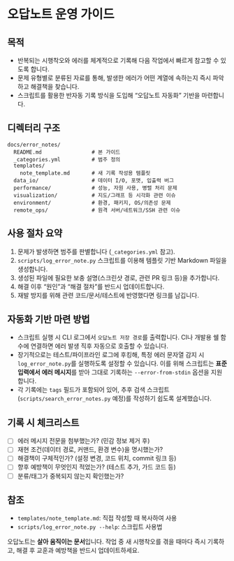 # 오답노트 운영 가이드

## 목적
- 반복되는 시행착오와 에러를 체계적으로 기록해 다음 작업에서 빠르게 참고할 수 있도록 합니다.
- 문제 유형별로 분류된 자료를 통해, 발생한 에러가 어떤 계열에 속하는지 즉시 파악하고 해결책을 찾습니다.
- 스크립트를 활용한 반자동 기록 방식을 도입해 “오답노트 자동화” 기반을 마련합니다.

## 디렉터리 구조
```
docs/error_notes/
  README.md                # 본 가이드
  _categories.yml          # 범주 정의
  templates/
    note_template.md       # 새 기록 작성용 템플릿
  data_io/                 # 데이터 I/O, 포맷, 입출력 버그
  performance/             # 성능, 자원 사용, 병렬 처리 문제
  visualization/           # 지도/그래프 등 시각화 관련 이슈
  environment/             # 환경, 패키지, OS/의존성 문제
  remote_ops/              # 원격 서버/네트워크/SSH 관련 이슈
```

## 사용 절차 요약
1. 문제가 발생하면 범주를 판별합니다 (`_categories.yml` 참고).
2. `scripts/log_error_note.py` 스크립트를 이용해 템플릿 기반 Markdown 파일을 생성합니다.
3. 생성된 파일에 필요한 보충 설명(스크린샷 경로, 관련 PR 링크 등)을 추가합니다.
4. 해결 이후 “원인”과 “해결 절차”를 반드시 업데이트합니다.
5. 재발 방지를 위해 관련 코드/문서/테스트에 반영했다면 링크를 남깁니다.

## 자동화 기반 마련 방법
- 스크립트 실행 시 CLI 로그에서 `오답노트 저장 경로`를 출력합니다. CI나 개발용 쉘 함수에 연결하면 에러 발생 직후 자동으로 호출할 수 있습니다.
- 장기적으로는 테스트/파이프라인 로그에 후킹해, 특정 에러 문자열 감지 시 `log_error_note.py`를 실행하도록 설정할 수 있습니다. 이를 위해 스크립트는 **표준입력에서 에러 메시지**를 받아 그대로 기록하는 `--error-from-stdin` 옵션을 지원합니다.
- 각 기록에는 `tags` 필드가 포함되어 있어, 추후 검색 스크립트(`scripts/search_error_notes.py` 예정)를 작성하기 쉽도록 설계했습니다.

## 기록 시 체크리스트
- [ ] 에러 메시지 전문을 첨부했는가? (민감 정보 제거 후)
- [ ] 재현 조건(데이터 경로, 커맨드, 환경 변수)을 명시했는가?
- [ ] 해결책이 구체적인가? (설정 변경, 코드 위치, commit 링크 등)
- [ ] 향후 예방책이 무엇인지 적었는가? (테스트 추가, 가드 코드 등)
- [ ] 분류/태그가 중복되지 않는지 확인했는가?

## 참조
- `templates/note_template.md`: 직접 작성할 때 복사하여 사용
- `scripts/log_error_note.py --help`: 스크립트 사용법

오답노트는 **살아 움직이는 문서**입니다. 작업 중 새 시행착오를 겪을 때마다 즉시 기록하고, 해결 후 교훈과 예방책을 반드시 업데이트하세요.
